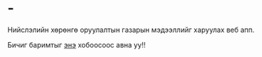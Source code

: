 # -
Нийслэлийн хөрөнгө оруулалтын газарын мэдээллийг харуулах веб апп.

Бичиг баримтыг [энэ](https://drive.google.com/folderview?id=0B9AwPHr8y5_pWEZUSnZYN2Qwb1k&usp=sharing) хобоосоос авна уу!!
